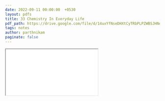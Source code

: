 ```yaml
---
date: 2022-09-11 00:00:00  +0530
layout: pdfs
title: 33 Chemistry In Everyday Life
pdf_path: https://drive.google.com/file/d/14uxYfNseDHXtCyTRbPLPZWBSJHNeLtpj/preview?usp=sharing
tags: notes
author: parthnikam
paginate: false
---
```


<iframe class="embed-pdf" src="{{ page.pdf_path }}#toolbar=0" seamless="seamless" scrolling="no" style="overflow:hidden"></iframe>
